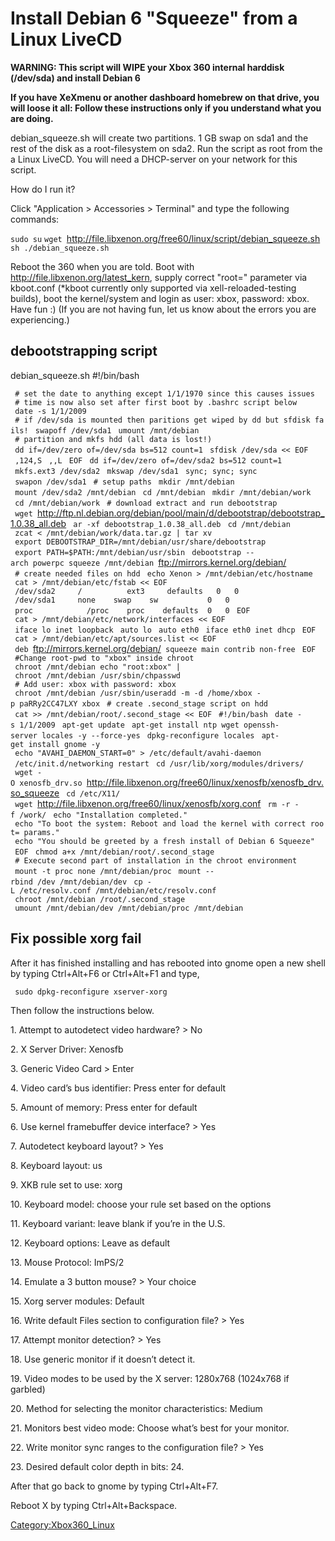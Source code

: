 # Install Debian 6 "Squeeze" from a Linux LiveCD

**WARNING: This script will WIPE your Xbox 360 internal harddisk
(/dev/sda) and install Debian 6**

**If you have XeXmenu or another dashboard homebrew on that drive, you
will loose it all: Follow these instructions only if you understand what
you are doing.**

debian_squeeze.sh will create two partitions. 1 GB swap on sda1 and the
rest of the disk as a root-filesystem on sda2. Run the script as root
from the a Linux LiveCD. You will need a DHCP-server on your network for
this script.

How do I run it?

Click "Application \> Accessories \> Terminal" and type the following
commands:

`sudo su`
`wget `<http://file.libxenon.org/free60/linux/script/debian_squeeze.sh>
`sh ./debian_squeeze.sh`

Reboot the 360 when you are told. Boot with
<http://file.libxenon.org/latest_kern>, supply correct "root=" parameter
via kboot.conf (\*kboot currently only supported via
xell-reloaded-testing builds), boot the kernel/system and login as user:
xbox, password: xbox. Have fun :) (If you are not having fun, let us
know about the errors you are
experiencing.)

## debootstrapping script


debian_squeeze.sh
\#\!/bin/bash

` # set the date to anything except 1/1/1970 since this causes issues`
` # time is now also set after first boot by .bashrc script below`
` date -s 1/1/2009`
` # if /dev/sda is mounted then paritions get wiped by dd but sfdisk fails!`
` swapoff /dev/sda1`
` umount /mnt/debian`
` # partition and mkfs hdd (all data is lost!)`
` dd if=/dev/zero of=/dev/sda bs=512 count=1`
` sfdisk /dev/sda << EOF`
` ,124,S`
` ,,L`
` EOF`
` dd if=/dev/zero of=/dev/sda2 bs=512 count=1`
` mkfs.ext3 /dev/sda2`
` mkswap /dev/sda1`
` sync; sync; sync`
` swapon /dev/sda1`
` # setup paths`
` mkdir /mnt/debian`
` mount /dev/sda2 /mnt/debian`
` cd /mnt/debian`
` mkdir /mnt/debian/work`
` cd /mnt/debian/work`
` # download extract and run debootstrap`
` wget `<http://ftp.nl.debian.org/debian/pool/main/d/debootstrap/debootstrap_1.0.38_all.deb>
` ar -xf debootstrap_1.0.38_all.deb`
` cd /mnt/debian`
` zcat < /mnt/debian/work/data.tar.gz | tar xv`
` export DEBOOTSTRAP_DIR=/mnt/debian/usr/share/debootstrap`
` export PATH=$PATH:/mnt/debian/usr/sbin`
` debootstrap --arch powerpc squeeze /mnt/debian `<ftp://mirrors.kernel.org/debian/>
` # create needed files on hdd`
` echo Xenon > /mnt/debian/etc/hostname`
` cat > /mnt/debian/etc/fstab << EOF`
` /dev/sda2     /          ext3     defaults   0   0`
` /dev/sda1     none    swap    sw           0   0`
` proc            /proc    proc    defaults  0   0`
` EOF`
` cat > /mnt/debian/etc/network/interfaces << EOF`
` iface lo inet loopback`
` auto lo`
` auto eth0`
` iface eth0 inet dhcp`
` EOF`
` cat > /mnt/debian/etc/apt/sources.list << EOF`
` deb `<ftp://mirrors.kernel.org/debian/>` squeeze main contrib non-free`
` EOF`
` #Change root-pwd to "xbox" inside chroot`
` chroot /mnt/debian echo "root:xbox" | chroot /mnt/debian /usr/sbin/chpasswd`
` # Add user: xbox with password: xbox`
` chroot /mnt/debian /usr/sbin/useradd -m -d /home/xbox -p paRRy2CC47LXY xbox`
` # create .second_stage script on hdd`
` cat >> /mnt/debian/root/.second_stage << EOF`
` #!/bin/bash`
` date -s 1/1/2009`
` apt-get update`
` apt-get install ntp wget openssh-server locales -y --force-yes`
` dpkg-reconfigure locales`
` apt-get install gnome -y`
` echo "AVAHI_DAEMON_START=0" > /etc/default/avahi-daemon`
` /etc/init.d/networking restart`
` cd /usr/lib/xorg/modules/drivers/`
` wget -O xenosfb_drv.so `<http://file.libxenon.org/free60/linux/xenosfb/xenosfb_drv.so_squeeze>
` cd /etc/X11/`
` wget `<http://file.libxenon.org/free60/linux/xenosfb/xorg.conf>
` rm -r -f /work/`
` echo "Installation completed."`
` echo "To boot the system: Reboot and load the kernel with correct root= params."`
` echo "You should be greeted by a fresh install of Debian 6 Squeeze"`
` EOF`
` chmod a+x /mnt/debian/root/.second_stage`
` # Execute second part of installation in the chroot environment`
` mount -t proc none /mnt/debian/proc`
` mount --rbind /dev /mnt/debian/dev`
` cp -L /etc/resolv.conf /mnt/debian/etc/resolv.conf`
` chroot /mnt/debian /root/.second_stage`
` umount /mnt/debian/dev /mnt/debian/proc /mnt/debian`

## Fix possible xorg fail

After it has finished installing and has rebooted into gnome open a new
shell by typing Ctrl+Alt+F6 or Ctrl+Alt+F1 and type,

` sudo dpkg-reconfigure xserver-xorg`

Then follow the instructions below.

1\. Attempt to autodetect video hardware? \> No

2\. X Server Driver: Xenosfb

3\. Generic Video Card \> Enter

4\. Video card’s bus identifier: Press enter for default

5\. Amount of memory: Press enter for default

6\. Use kernel framebuffer device interface? \> Yes

7\. Autodetect keyboard layout? \> Yes

8\. Keyboard layout: us

9\. XKB rule set to use: xorg

10\. Keyboard model: choose your rule set based on the options

11\. Keyboard variant: leave blank if you’re in the U.S.

12\. Keyboard options: Leave as default

13\. Mouse Protocol: ImPS/2

14\. Emulate a 3 button mouse? \> Your choice

15\. Xorg server modules: Default

16\. Write default Files section to configuration file? \> Yes

17\. Attempt monitor detection? \> Yes

18\. Use generic monitor if it doesn’t detect it.

19\. Video modes to be used by the X server: 1280x768 (1024x768 if
garbled)

20\. Method for selecting the monitor characteristics: Medium

21\. Monitors best video mode: Choose what’s best for your monitor.

22\. Write monitor sync ranges to the configuration file? \> Yes

23\. Desired default color depth in bits: 24.

After that go back to gnome by typing Ctrl+Alt+F7.

Reboot X by typing Ctrl+Alt+Backspace.

[Category:Xbox360_Linux](Category:Xbox360_Linux "wikilink")